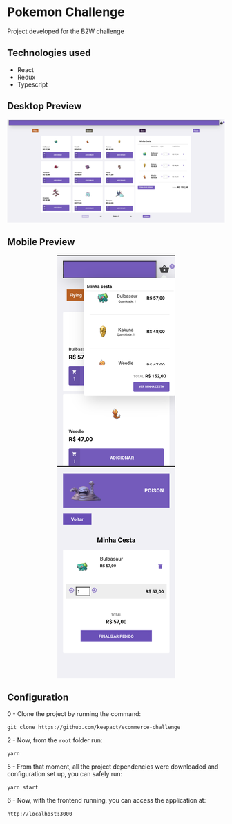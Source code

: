 # Pokemon Challenge

Project developed for the B2W challenge

## Technologies used

- React
- Redux
- Typescript

## Desktop Preview

<p align="center">
  <img alt="GitHub language count" src="https://github.com/keepact/ecommerce-challenge/blob/master/src/assets/preview/desktop-home.png">
 </p>
 
 ## Mobile Preview

 <p align="center">
  <img alt="GitHub language count" src="https://github.com/keepact/ecommerce-challenge/blob/master/src/assets/preview/mobile-home.png">
    <img alt="GitHub language count" src="https://github.com/keepact/ecommerce-challenge/blob/master/src/assets/preview/mobile-car.png">
 </p>

## Configuration


0 - Clone the project by running the command:

    git clone https://github.com/keepact/ecommerce-challenge

2 - Now, from the ``root`` folder run:

    yarn

5 - From that moment, all the project dependencies were downloaded and configuration set up, you can safely run:

    yarn start
        
6 - Now, with the frontend running, you can access the application at: 

    http://localhost:3000
